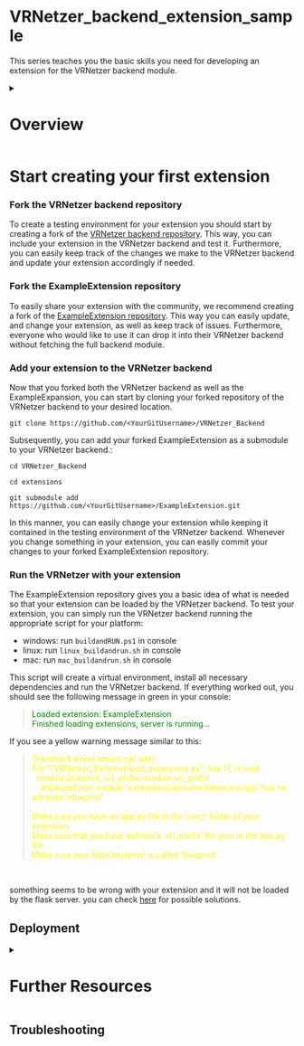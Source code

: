 # VRNetzer_backend_extension_sample

This series teaches you the basic skills you need for developing an extension for the VRNetzer backend module.

<details>
  <summary><h1> Overview </h1></summary>

Here you will get an overview of the VRNetzer platform. You will learn what you can do with the VRNetzer platform and how to use it. Furthermore, you will learn about the essential technical aspects of the VRNetzer platform.

### What is the VRnetzer?

The VRNetzer is a virtual reality platform used to explore and analyze network data.

## Useful Presentations and Tutorials

In the following you can find some resources that might be useful for you:
| Resource | Description | Reference |
| --- | --- | --- |
| SOME INTRODUCTION | SOME DESCRIPTION | SOME REFERENCE |
| SOME INTRODUCTION | SOME DESCRIPTION | SOME REFERENCE |
| SOME INTRODUCTION | SOME DESCRIPTION | SOME REFERENCE |
| SOME INTRODUCTION | SOME DESCRIPTION | SOME REFERENCE |
| SOME INTRODUCTION | SOME DESCRIPTION | SOME REFERENCE |

### Get in touch

If you would like to discuss anything about the VRNetzer, you can join our community, contact us directly via email or visit our website.
| Platform | Description | Reference |
| --- | --- | --- |
|(EMAIL/WEBSITE/SOCIALMEDIA)| SOME DESCRIPTION | SOME REFERENCE |
|(EMAIL/WEBSITE/SOCIALMEDIA)| SOME DESCRIPTION | SOME REFERENCE |
|(EMAIL/WEBSITE/SOCIALMEDIA)| SOME DESCRIPTION | SOME REFERENCE |
|(EMAIL/WEBSITE/SOCIALMEDIA)| SOME DESCRIPTION | SOME REFERENCE |
|(EMAIL/WEBSITE/SOCIALMEDIA)| SOME DESCRIPTION | SOME REFERENCE |

### The technology behind the VRNetzer

The VRNetzer 2.0 ...

- Running on Flask 2.0
- UI as html

### Extension of VRNetzer Core

The Core module builds the basis of the VRNetzer. It comes with a basic set of features to
visualize network data. We highly encourage you to extend the VRNetzer and share your results with the community. This way, you can help us to improve the VRNetzer and make it more useful for everyone.

</details>
<!-- <details> -->
  <summary><h1> Start creating your first extension</h1></summary>

### Fork the VRNetzer backend repository

To create a testing environment for your extension you should start by creating a fork of the [VRNetzer backend repository](https://github.com/menchelab/VRNetzer_Backend). This way, you can include your extension in the VRNetzer backend and test it. Furthermore, you can easily keep track of the changes we make to the VRNetzer backend and update your extension accordingly if needed.

### Fork the ExampleExtension repository

To easily share your extension with the community, we recommend creating a fork of the [ExampleExtension repository](https://github.com/menchelab/ExampleExtension). This way you can easily update, and change your extension, as well as keep track of issues. Furthermore, everyone who would like to use it can drop it into their VRNetzer backend without fetching the full backend module.

### Add your extension to the VRNetzer backend

Now that you forked both the VRNetzer backend as well as the ExampleExpansion, you can start by cloning your forked repository of the VRNetzer backend to your desired location.

    git clone https://github.com/<YourGitUsername>/VRNetzer_Backend

Subsequently, you can add your forked ExampleExtension as a submodule to your VRNetzer backend.:

    cd VRNetzer_Backend

    cd extensions

    git submodule add https://github.com/<YourGitUsername>/ExampleExtension.git

In this manner, you can easily change your extension while keeping it contained in the testing environment of the VRNetzer backend. Whenever you change something in your extension, you can easily commit your changes to your forked ExampleExtension repository.

### Run the VRNetzer with your extension

The ExampleExtension repository gives you a basic idea of what is needed so that your extension can be loaded by the VRNetzer backend. To test your extension, you can simply run the VRNetzer backend running the appropriate script for your platform:

- windows: run `buildandRUN.ps1` in console
- linux: run `linux_buildandrun.sh` in console
- mac: run `mac_buildandrun.sh` in console

This script will create a virtual environment, install all necessary dependencies and run the VRNetzer backend. If everything worked out, you should see the following message in green in your console:

> <span style="color:green"> Loaded extension: ExampleExtension<br>
> Finished loading extensions, server is running...</span>

If you see a yellow warning message similar to this:

> <span style="color:yellow">
> Traceback (most recent call last):<br>
> File "/VRNetzer_Backend/load_extensions.py", line 17, in load<br>
> &nbsp;&nbsp;module.blueprint, url_prefix=module.url_prefix<br>
> &nbsp;&nbsp;&nbsp;&nbsp;AttributeError: module 'extensions.documentation.src.app' has no attribute 'blueprint'<br><br>
> Make sure you have an app.py file in the '/src/' folder of your extension.
> <br>
> Make sure that you have defined a 'url_prefix' for your in the app.py file.
> <br>
> Make sure your flask blueprint is called 'blueprint'.
> </span>

<br>

something seems to be wrong with your extension and it will not be loaded by the flask server. you can check [here](#troubleshooting) for possible solutions.

## Deployment

<!-- </details> -->
<details>
    <summary><h1> Further Resources </h1></summary>
</details>

<h2 id="troubleshooting"> Troubleshooting </h2>
